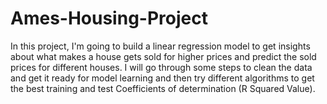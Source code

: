 # Ames-Housing-Project
In this project, I'm going to build a linear regression model to get insights about what makes a house gets sold for higher prices and predict the sold prices for different houses. I will go through some steps to clean the data and get it ready for model learning and then try different algorithms to get the best training and test Coefficients of determination (R Squared Value).
